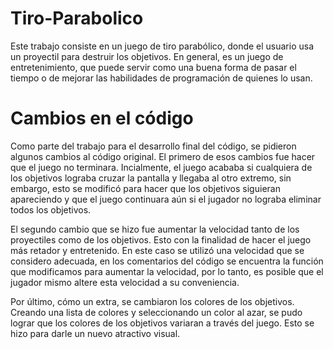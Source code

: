 # Tiro-Parabolico
Este trabajo consiste en un juego de tiro parabólico, donde el usuario usa un proyectil para destruir los objetivos. En general, es un juego de entretenimiento, que puede servir como una buena forma de pasar el tiempo o de mejorar las habilidades de programación de quienes lo usan.

# Cambios en el código
Como parte del trabajo para el desarrollo final del código, se pidieron algunos cambios al código original. El primero de esos cambios fue hacer que el juego no terminara. Incialmente, el juego acababa si cualquiera de los objetivos lograba cruzar la pantalla  y llegaba al otro extremo, sin embargo, esto se modificó para hacer que los objetivos siguieran apareciendo y que el juego continuara aún si el jugador no lograba eliminar todos los objetivos.

El segundo cambio que se hizo fue aumentar la velocidad tanto de los proyectiles como de los objetivos. Esto con la finalidad de hacer el juego más retador y entretenido. En este caso se utilizó una velocidad que se considero adecuada, en los comentarios del código se encuentra la función que modificamos para aumentar la velocidad, por lo tanto, es posible que el jugador mismo altere esta velocidad a su conveniencia.

Por último, cómo un extra, se cambiaron los colores de los objetivos. Creando una lista de colores y seleccionando un color al azar, se pudo lograr que los colores de los objetivos variaran a través del juego. Esto se hizo para darle un nuevo atractivo visual.
